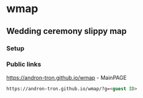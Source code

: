 # wmap
## Wedding ceremony slippy map
### Setup
### Public links
https://andron-tron.github.io/wmap - MainPAGE
```html
https://andron-tron.github.io/wmap/?g=<guest ID>
```
 

